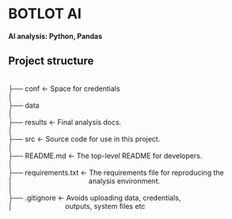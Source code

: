 # BOTLOT AI
#### AI analysis: Python, Pandas

## Project structure

<br/> ├── conf               <- Space for credentials
<br/> │
<br/> ├── data
<br/> │
<br/> ├── results            <- Final analysis docs.
<br/> │
<br/> ├── src                <- Source code for use in this project.
<br/> │
<br/> ├── README.md          <- The top-level README for developers.
<br/> │
<br/> ├── requirements.txt   <- The requirements file for reproducing the
<br/> │ &nbsp; &nbsp; &nbsp; &nbsp; &nbsp; &nbsp; &nbsp; &nbsp; &nbsp; &nbsp; &nbsp; &nbsp; &nbsp; &nbsp; &nbsp; &nbsp; &nbsp; &nbsp; &nbsp;    analysis environment.
<br/> │
<br/> ├── .gitignore         <- Avoids uploading data, credentials,
<br/> │ &nbsp; &nbsp; &nbsp; &nbsp; &nbsp; &nbsp; &nbsp; &nbsp; &nbsp; &nbsp; &nbsp; &nbsp; &nbsp;    outputs, system files etc
